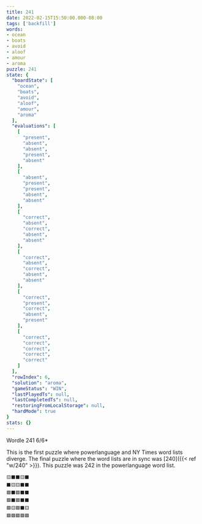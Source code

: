 ```yaml
---
title: 241
date: 2022-02-15T15:50:00.000-08:00
tags: ['backfill']
words:
- ocean
- boats
- avoid
- aloof
- amour
- aroma
puzzle: 241
state: {
  "boardState": [
    "ocean",
    "boats",
    "avoid",
    "aloof",
    "amour",
    "aroma"
  ],
  "evaluations": [
    [
      "present",
      "absent",
      "absent",
      "present",
      "absent"
    ],
    [
      "absent",
      "present",
      "present",
      "absent",
      "absent"
    ],
    [
      "correct",
      "absent",
      "correct",
      "absent",
      "absent"
    ],
    [
      "correct",
      "absent",
      "correct",
      "absent",
      "absent"
    ],
    [
      "correct",
      "present",
      "correct",
      "absent",
      "present"
    ],
    [
      "correct",
      "correct",
      "correct",
      "correct",
      "correct"
    ]
  ],
  "rowIndex": 6,
  "solution": "aroma",
  "gameStatus": "WIN",
  "lastPlayedTs": null,
  "lastCompletedTs": null,
  "restoringFromLocalStorage": null,
  "hardMode": true
}
stats: {}
---
```


Wordle 241 6/6*

<!-- more -->

This is the first puzzle where powerlanguage and NY Times word lists diverge. The final puzzle where the word lists are in sync was [240]({{< ref "w/240" >}}). This puzzle was 242 in the powerlanguage word list. 

```
🟨⬛⬛🟨⬛
⬛🟨🟨⬛⬛
🟩⬛🟩⬛⬛
🟩⬛🟩⬛⬛
🟩🟨🟩⬛🟨
🟩🟩🟩🟩🟩
```
